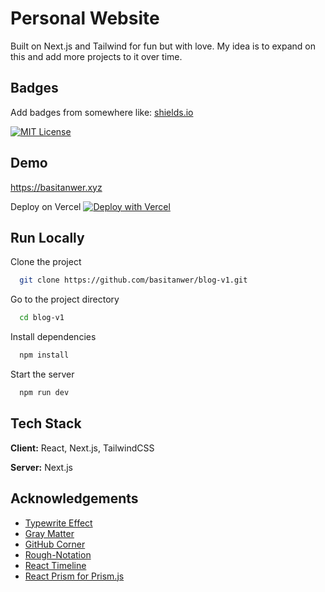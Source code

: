 
# Personal Website 

Built on Next.js and Tailwind for fun but with love. My idea is to expand on this and add more projects to it over time.
## Badges

Add badges from somewhere like: [shields.io](https://shields.io/)

[![MIT License](https://img.shields.io/badge/License-MIT-green.svg)](https://choosealicense.com/licenses/mit/)


## Demo

https://basitanwer.xyz

Deploy on Vercel
[![Deploy with Vercel](https://vercel.com/button)](https://vercel.com/new/clone?repository-url=https%3A%2F%2Fgithub.com%2Fbasitanwer%2Fblog-v1)
## Run Locally

Clone the project

```bash
  git clone https://github.com/basitanwer/blog-v1.git
```

Go to the project directory

```bash
  cd blog-v1
```

Install dependencies

```bash
  npm install
```

Start the server

```bash
  npm run dev
```


## Tech Stack

**Client:** React, Next.js, TailwindCSS

**Server:** Next.js


## Acknowledgements

 - [Typewrite Effect](https://www.npmjs.com/package/typewriter-effect)
 - [Gray Matter](https://www.npmjs.com/package/gray-matter)
 - [GitHub Corner](https://www.npmjs.com/package/react-github-corner)
 - [Rough-Notation](react-rough-notation)
 - [React Timeline](react-vertical-timeline-component)
 - [React Prism for Prism.js](https://www.npmjs.com/package/remark-prism)


